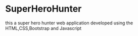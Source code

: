# SuperHeroHunter

this a super hero hunter web application developed using the HTML,CSS,Bootstrap and Javascript
